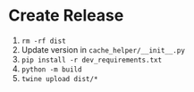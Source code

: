 # Create Release

1. `rm -rf dist`
1. Update version in `cache_helper/__init__.py`
1. `pip install -r dev_requirements.txt`
1. `python -m build`
1. `twine upload dist/*`
